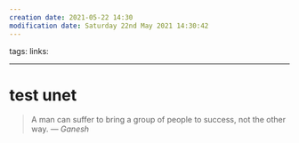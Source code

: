 ```yaml
---
creation date: 2021-05-22 14:30
modification date: Saturday 22nd May 2021 14:30:42
---
```

tags: 
links:

---

# test unet

> A man can suffer to bring a group of people to success, not the other way.
> &mdash; <cite>Ganesh</cite>